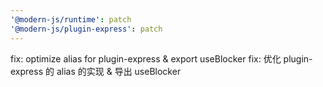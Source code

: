 ```yaml
---
'@modern-js/runtime': patch
'@modern-js/plugin-express': patch
---
```


fix: optimize alias for plugin-express & export useBlocker
fix: 优化 plugin-express 的 alias 的实现 & 导出 useBlocker
